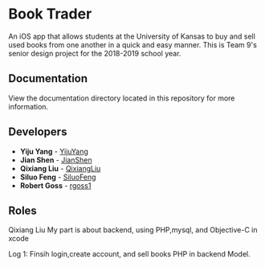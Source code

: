 # Book Trader
An iOS app that allows students at the University of Kansas to buy and sell used books from one another in a quick and easy manner. 
This is Team 9's senior design project for the 2018-2019 school year.

## Documentation
View the documentation directory located in this repository for more information.

## Developers

* **Yiju Yang** - [YijuYang](https://github.com/YijuYang)
* **Jian Shen** - [JianShen](https://github.com/jianshen205)
* **Qixiang Liu** - [QixiangLiu](https://github.com/QixiangLiu)
* **Siluo Feng** - [SiluoFeng](https://github.com/SiluoFeng)
* **Robert Goss** - [rgoss1](https://github.com/rgoss1)

## Roles

Qixiang Liu
My part is about backend, using PHP,mysql, and Objective-C in xcode

Log 1: Finsih login,create account, and sell books PHP in backend Model.
